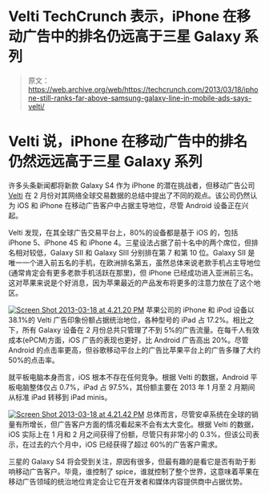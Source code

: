 # Velti TechCrunch 表示，iPhone 在移动广告中的排名仍远高于三星 Galaxy 系列

> 原文：<https://web.archive.org/web/https://techcrunch.com/2013/03/18/iphone-still-ranks-far-above-samsung-galaxy-line-in-mobile-ads-says-velti/>

# Velti 说，iPhone 在移动广告中的排名仍然远远高于三星 Galaxy 系列

许多头条新闻都将新款 Galaxy S4 作为 iPhone 的潜在挑战者，但移动广告公司 [Velti](https://web.archive.org/web/20221208143115/http://velti.com/) 在 2 月份对其网络全球交易数据的总结中提出了不同的观点。该公司仍然认为 iOS 和 iPhone 在移动广告客户中占据主导地位，尽管 Android 设备正在兴起。

Velti 发现，在其全球广告交易平台上，80%的设备都是基于 iOS 的，包括 iPhone 5、iPhone 4S 和 iPhone 4。三星设法占据了前十名中的两个席位，但排名相对较低，Galaxy SII 和 Galaxy SIII 分别排在第 7 和第 10 位。Galaxy SII 是唯一一个进入前五名的手机，在欧洲排名第五，虽然总体来说老款手机占主导地位(通常肯定会有更多老款手机活跃在那里)，但 iPhone 已经成功进入亚洲前三名。这对苹果来说是个好消息，因为苹果最近的产品发布将更多的注意力放在了这个地区。

[![Screen Shot 2013-03-18 at 4.21.20 PM](img/4fdf7ef9d357aa2a0d123703f2b662cd.png)](https://web.archive.org/web/20221208143115/https://beta.techcrunch.com/wp-content/uploads/2013/03/screen-shot-2013-03-18-at-4-21-20-pm.png) 苹果公司的 iPhone 和 iPod 设备以 38.1%的 Velti 广告印象份额占据统治地位，各种型号的 iPad 占 17.2%。相比之下，所有 Galaxy 设备在 2 月份总共只管理了不到 5%的广告流量。在每千人有效成本(ePCM)方面，iOS 广告的表现也更好，比 Android 广告高出 20%。尽管 Android 的点击率更高，但谷歌移动平台上的广告比苹果平台上的广告多赚了大约 50%的点击率。

就平板电脑本身而言，iOS 根本不存在任何竞争。根据 Velti 的数据，Android 平板电脑整体仅占 0.7%，iPad 占 97.5%，其份额主要在 2013 年 1 月至 2 月期间从标准 iPad 转移到 iPad minis。

[![Screen Shot 2013-03-18 at 4.21.42 PM](img/e360048a383385ce40c1f4678d92e630.png)](https://web.archive.org/web/20221208143115/https://beta.techcrunch.com/wp-content/uploads/2013/03/screen-shot-2013-03-18-at-4-21-42-pm.png) 总体而言，尽管安卓系统在全球的销量有所增长，但广告客户方面的情况看起来不会有太大变化。根据 Velti 的数据，iOS 实际上在 1 月和 2 月之间获得了份额，尽管只有非常小的 0.3%，但该公司表示，在过去的六个月中，iOS 已经获得了超过 60%的广告客户需求。

三星的 Galaxy S4 将会受到关注，原因有很多，但最有趣的是看它是否有助于影响移动广告客户。毕竟，谁控制了 spice，谁就控制了整个世界，这意味着苹果在移动广告领域的统治地位肯定会让它在开发者和媒体内容提供商中占据优势。